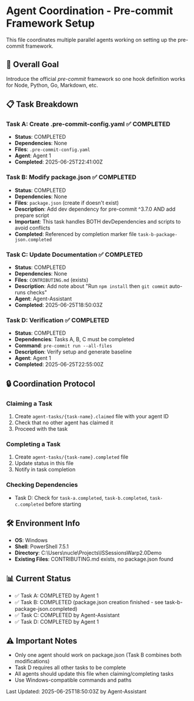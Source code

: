 # Agent Coordination - Pre-commit Framework Setup

This file coordinates multiple parallel agents working on setting up the pre-commit framework.

## 🎯 Overall Goal

Introduce the official *pre-commit* framework so one hook definition works for Node, Python, Go, Markdown, etc.

## 📋 Task Breakdown

### Task A: Create .pre-commit-config.yaml ✅ COMPLETED

- **Status**: COMPLETED
- **Dependencies**: None
- **Files**: `.pre-commit-config.yaml`
- **Agent**: Agent 1
- **Completed**: 2025-06-25T22:41:00Z

### Task B: Modify package.json ✅ COMPLETED

- **Status**: COMPLETED
- **Dependencies**: None
- **Files**: `package.json` (create if doesn't exist)
- **Description**: Add dev dependency for pre-commit ^3.7.0 AND add prepare script
- **Important**: This task handles BOTH devDependencies and scripts to avoid conflicts
- **Completed**: Referenced by completion marker file `task-b-package-json.completed`

### Task C: Update Documentation ✅ COMPLETED

- **Status**: COMPLETED
- **Dependencies**: None
- **Files**: `CONTRIBUTING.md` (exists)
- **Description**: Add note about "Run `npm install` then `git commit` auto-runs checks"
- **Agent**: Agent-Assistant
- **Completed**: 2025-06-25T18:50:03Z

### Task D: Verification ✅ COMPLETED

- **Status**: COMPLETED
- **Dependencies**: Tasks A, B, C must be completed
- **Command**: `pre-commit run --all-files`
- **Description**: Verify setup and generate baseline
- **Agent**: Agent 1
- **Completed**: 2025-06-25T22:55:00Z

## 🔒 Coordination Protocol

### Claiming a Task

1. Create `agent-tasks/{task-name}.claimed` file with your agent ID
2. Check that no other agent has claimed it
3. Proceed with the task

### Completing a Task

1. Create `agent-tasks/{task-name}.completed` file
2. Update status in this file
3. Notify in task completion

### Checking Dependencies

- Task D: Check for `task-a.completed`, `task-b.completed`, `task-c.completed` before starting

## 🛠️ Environment Info

- **OS**: Windows
- **Shell**: PowerShell 7.5.1
- **Directory**: C:\Users\nucle\Projects\ISSessionsWarp2.0Demo
- **Existing Files**: CONTRIBUTING.md exists, no package.json found

## 📊 Current Status

- ✅ Task A: COMPLETED by Agent 1
- ✅ Task B: COMPLETED (package.json creation finished - see task-b-package-json.completed)
- ✅ Task C: COMPLETED by Agent-Assistant
- ✅ Task D: COMPLETED by Agent 1

## ⚠️ Important Notes

- Only one agent should work on package.json (Task B combines both modifications)
- Task D requires all other tasks to be complete
- All agents should update this file when claiming/completing tasks
- Use Windows-compatible commands and paths

Last Updated: 2025-06-25T18:50:03Z by Agent-Assistant
